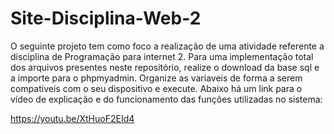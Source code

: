 # Site-Disciplina-Web-2
O seguinte projeto tem como foco a realização de uma atividade referente a disciplina de Programação para internet 2.
Para uma implementação total dos arquivos presentes neste repositório, realize o download da base sql e a importe para o phpmyadmin. Organize as variaveis de forma a serem compativeis com o seu dispositivo e execute.
Abaixo há um link para o vídeo de explicação e do funcionamento das funções utilizadas no sistema:

https://youtu.be/XtHuoF2EId4
